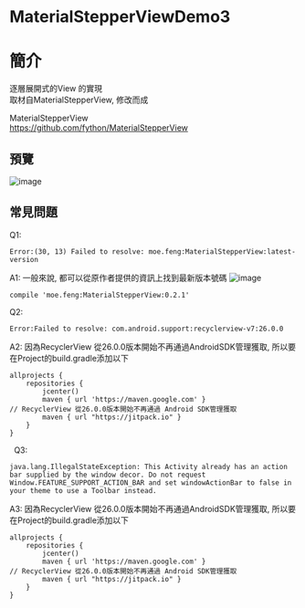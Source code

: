 # MaterialStepperViewDemo3

簡介
==================================
逐層展開式的View 的實現                                         
取材自MaterialStepperView, 修改而成

MaterialStepperView                                     
https://github.com/fython/MaterialStepperView

預覽
--------
![image](http://i.imgur.com/7ebm0hA.jpg)  

常見問題
--------
Q1:
```
Error:(30, 13) Failed to resolve: moe.feng:MaterialStepperView:latest-version
```
A1:
一般來說, 都可以從原作者提供的資訊上找到最新版本號碼
![image](http://i.imgur.com/QRYLPhx.jpg)  
```
compile 'moe.feng:MaterialStepperView:0.2.1'
```
      
Q2:
```
Error:Failed to resolve: com.android.support:recyclerview-v7:26.0.0
```
A2:
因為RecyclerView 從26.0.0版本開始不再通過AndroidSDK管理獲取, 所以要在Project的build.gradle添加以下
```
allprojects {
    repositories {
        jcenter()
        maven { url 'https://maven.google.com' }                                                    // RecyclerView 從26.0.0版本開始不再通過 Android SDK管理獲取
        maven { url "https://jitpack.io" }
    }
}
```
  
Q3:
```
java.lang.IllegalStateException: This Activity already has an action bar supplied by the window decor. Do not request Window.FEATURE_SUPPORT_ACTION_BAR and set windowActionBar to false in your theme to use a Toolbar instead.
```
A3:
因為RecyclerView 從26.0.0版本開始不再通過AndroidSDK管理獲取, 所以要在Project的build.gradle添加以下
```
allprojects {
    repositories {
        jcenter()
        maven { url 'https://maven.google.com' }                                                    // RecyclerView 從26.0.0版本開始不再通過 Android SDK管理獲取
        maven { url "https://jitpack.io" }
    }
}
```
